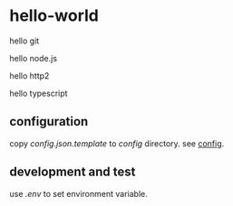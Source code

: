 # hello-world

hello git

hello node.js

hello http2

hello typescript

## configuration

copy _config.json.template_ to _config_ directory. see [config](https://github.com/lorenwest/node-config).

## development and test

use _.env_ to set environment variable.
